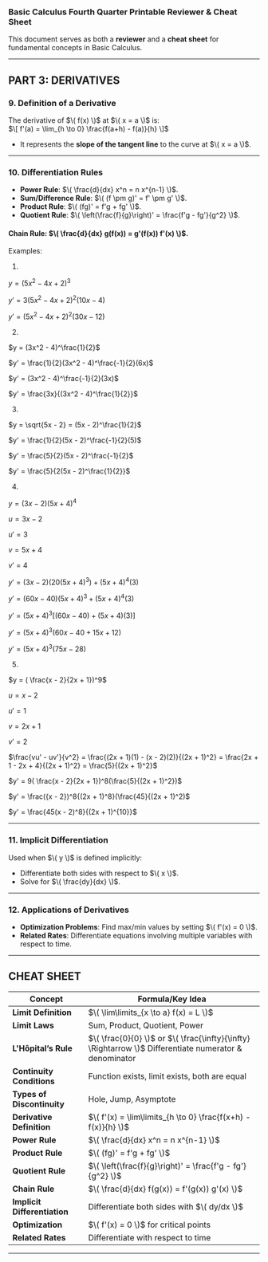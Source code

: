 ### **Basic Calculus Fourth Quarter Printable Reviewer & Cheat Sheet**  
This document serves as both a **reviewer** and a **cheat sheet** for fundamental concepts in Basic Calculus.    

---

## **PART 3: DERIVATIVES**  

### **9. Definition of a Derivative**  
The derivative of $\( f(x) \)$ at $\( x = a \)$ is:  
$\[
f'(a) = \lim_{h \to 0} \frac{f(a+h) - f(a)}{h}
\]$  
- It represents the **slope of the tangent line** to the curve at $\( x = a \)$.  

---

### **10. Differentiation Rules**  
- **Power Rule**: $\( \frac{d}{dx} x^n = n x^{n-1} \)$.  
- **Sum/Difference Rule**: $\( (f \pm g)' = f' \pm g' \)$.  
- **Product Rule**: $\( (fg)' = f'g + fg' \)$.  
- **Quotient Rule**: $\( \left(\frac{f}{g}\right)' = \frac{f'g - fg'}{g^2} \)$.
  
#### **Chain Rule**: $\( \frac{d}{dx} g(f(x)) = g'(f(x)) f'(x) \)$.  

Examples:

1.

$y = (5x^2 - 4x + 2)^3$

$y' = 3(5x^2 - 4x + 2)^2(10x - 4)$

$y' = (5x^2 - 4x + 2)^2(30x - 12)$

2.

$y = (3x^2 - 4)^\frac{1}{2}$

$y' = \frac{1}{2}(3x^2 - 4)^\frac{-1}{2}(6x)$

$y' = (3x^2 - 4)^\frac{-1}{2}(3x)$

$y' = \frac{3x}{(3x^2 - 4)^\frac{1}{2}}$

3.

$y = \sqrt{5x - 2} = (5x - 2)^\frac{1}{2}$

$y' = \frac{1}{2}(5x - 2)^\frac{-1}{2}(5)$

$y' = \frac{5}{2}(5x - 2)^\frac{-1}{2}$

$y' = \frac{5}{2(5x - 2)^\frac{1}{2}}$

4.

$y = (3x - 2)(5x + 4)^4$

$u = 3x - 2$

$u' = 3$

$v = 5x + 4$

$v' = 4$

$y' = (3x - 2)(20(5x + 4)^3) + (5x + 4)^4(3)$

$y' = (60x - 40)(5x + 4)^3 + (5x + 4)^4(3)$

$y' = (5x + 4)^3[(60x - 40) + (5x + 4)(3)]$

$y' = (5x + 4)^3(60x - 40 + 15x + 12)$

$y' = (5x + 4)^3(75x - 28)$

5.

$y = ( \frac{x - 2}{2x + 1})^9$

$u = x - 2$

$u' = 1$

$v = 2x + 1$

$v' = 2$

$\frac{vu' - uv'}{v^2} = \frac{(2x + 1)(1) - (x - 2)(2)}{(2x + 1)^2} = \frac{2x + 1 - 2x + 4}{(2x + 1)^2} = \frac{5}{(2x + 1)^2}$

$y' = 9( \frac{x - 2}{2x + 1})^8(\frac{5}{(2x + 1)^2})$

$y' = \frac({x - 2})^8{(2x + 1)^8}(\frac{45}{(2x + 1)^2)$

$y' = \frac{45(x - 2)^8}{(2x + 1)^{10}}$

---

### **11. Implicit Differentiation**  
Used when $\( y \)$ is defined implicitly:  
- Differentiate both sides with respect to $\( x \)$.  
- Solve for $\( \frac{dy}{dx} \)$.  

---

### **12. Applications of Derivatives**  
- **Optimization Problems**: Find max/min values by setting $\( f'(x) = 0 \)$.  
- **Related Rates**: Differentiate equations involving multiple variables with respect to time.  

---

## **CHEAT SHEET**  

| Concept | Formula/Key Idea |
|---------|-----------------|
| **Limit Definition** | $\( \lim\limits_{x \to a} f(x) = L \)$ |
| **Limit Laws** | Sum, Product, Quotient, Power |
| **L'Hôpital’s Rule** | $\( \frac{0}{0} \)$ or $\( \frac{\infty}{\infty} \Rightarrow \)$ Differentiate numerator & denominator |
| **Continuity Conditions** | Function exists, limit exists, both are equal |
| **Types of Discontinuity** | Hole, Jump, Asymptote |
| **Derivative Definition** | $\( f'(x) = \lim\limits_{h \to 0} \frac{f(x+h) - f(x)}{h} \)$ |
| **Power Rule** | $\( \frac{d}{dx} x^n = n x^{n-1} \)$ |
| **Product Rule** | $\( (fg)' = f'g + fg' \)$ |
| **Quotient Rule** | $\( \left(\frac{f}{g}\right)' = \frac{f'g - fg'}{g^2} \)$ |
| **Chain Rule** | $\( \frac{d}{dx} f(g(x)) = f'(g(x)) g'(x) \)$ |
| **Implicit Differentiation** | Differentiate both sides with $\( dy/dx \)$ |
| **Optimization** | $\( f'(x) = 0 \)$ for critical points |
| **Related Rates** | Differentiate with respect to time |

---

